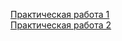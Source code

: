 <a href="https://el122.github.io/webLabs/1" target="_blank">Практическая работа 1</a><br>
<a href="https://el122.github.io/webLabs/2" target="_blank">Практическая работа 2</a>
